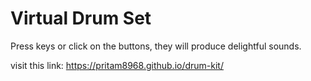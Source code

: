 # Virtual Drum Set

Press keys or click on the buttons, they will produce delightful sounds.

visit this link: https://pritam8968.github.io/drum-kit/